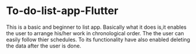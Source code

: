 # To-do-list-app-Flutter
This is a basic and beginner to list app.
Basically what it does is,it enables the user to arrange his/her work in chronological order.
The the user can easily follow thier schedules.
To its functionality have also enabled deleting the data after the user is done.
